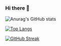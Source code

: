 ### Hi there 👋

<!--
**KipmurkorDev/KipmurkorDev** is a ✨ _special_ ✨ repository because its `README.md` (this file) appears on your GitHub profile.

Here are some ideas to get you started:

- 🔭 I’m currently working on ...
- 🌱 I’m currently learning ...
- 👯 I’m looking to collaborate on ...
- 🤔 I’m looking for help with ...
- 💬 Ask me about ...
- 📫 How to reach me: ...
- 😄 Pronouns: ...
- ⚡ Fun fact: ...
-->
![Anurag's GitHub stats](https://github-readme-stats.vercel.app/api?username=KipmurkorDev&count_private=true)
<!-- ![Anurag's GitHub stats](https://github-readme-stats.vercel.app/api?username=KipmurkorDev&show_icons=true&count_private=true)) -->
<!-- [![Anurag's GitHub stats-Dark](https://github-readme-stats.vercel.app/api?username=KipmurkorDev&show_icons=true&theme=dark#gh-dark-mode-only)](https://github.com/anuraghazra/github-readme-stats#gh-dark-mode-only)
 -->
 [![Top Langs](https://github-readme-stats.vercel.app/api/top-langs/?username=KipmurkorDev&layout=compact)](https://github.com/anuraghazra/github-readme-stats)

[![GitHub Streak](http://github-readme-streak-stats.herokuapp.com?user=KipmurkorDev&theme=dark)](https://git.io/streak-stats)

